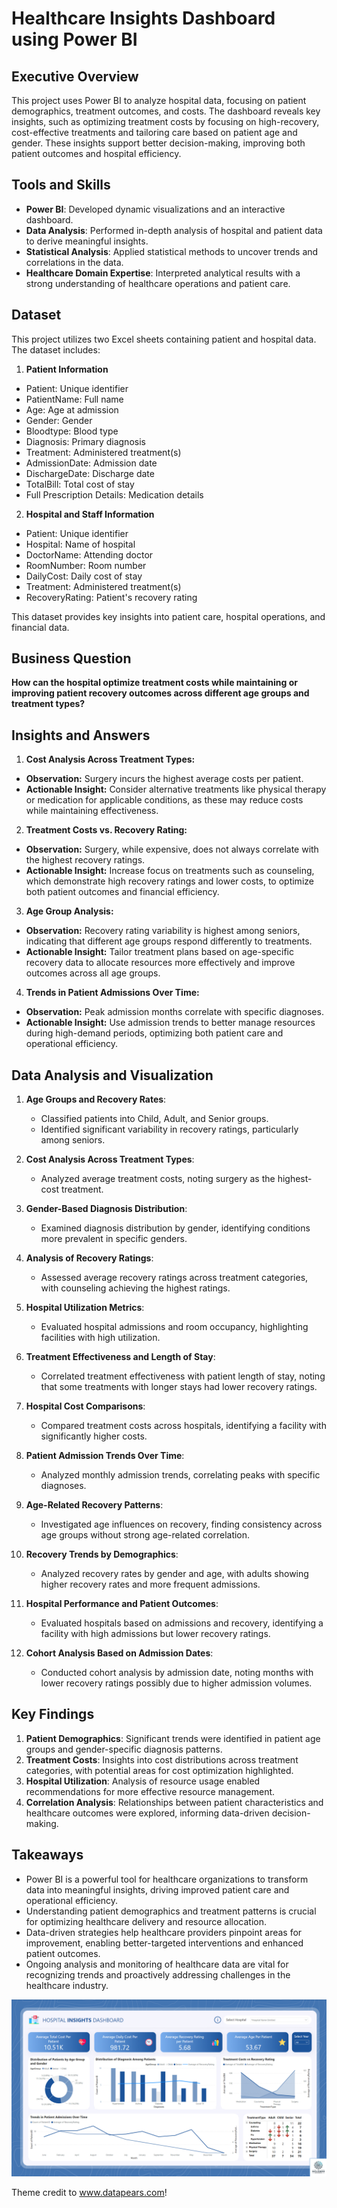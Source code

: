 # Healthcare Insights Dashboard using Power BI

## Executive Overview
This project uses Power BI to analyze hospital data, focusing on patient demographics, treatment outcomes, and costs. The dashboard reveals key insights, such as optimizing treatment costs by focusing on high-recovery, cost-effective treatments and tailoring care based on patient age and gender. These insights support better decision-making, improving both patient outcomes and hospital efficiency.

## Tools and Skills
- **Power BI**: Developed dynamic visualizations and an interactive dashboard.
- **Data Analysis**: Performed in-depth analysis of hospital and patient data to derive meaningful insights.
- **Statistical Analysis**: Applied statistical methods to uncover trends and correlations in the data.
- **Healthcare Domain Expertise**: Interpreted analytical results with a strong understanding of healthcare operations and patient care.

## Dataset
This project utilizes two Excel sheets containing patient and hospital data. The dataset includes:

1. **Patient Information**
- Patient: Unique identifier
- PatientName: Full name
- Age: Age at admission
- Gender: Gender
- Bloodtype: Blood type
- Diagnosis: Primary diagnosis
- Treatment: Administered treatment(s)
- AdmissionDate: Admission date
- DischargeDate: Discharge date
- TotalBill: Total cost of stay
- Full Prescription Details: Medication details
2. **Hospital and Staff Information**
- Patient: Unique identifier
- Hospital: Name of hospital
- DoctorName: Attending doctor
- RoomNumber: Room number
- DailyCost: Daily cost of stay
- Treatment: Administered treatment(s)
- RecoveryRating: Patient's recovery rating

This dataset provides key insights into patient care, hospital operations, and financial data.

## Business Question
**How can the hospital optimize treatment costs while maintaining or improving patient recovery outcomes across different age groups and treatment types?**

## Insights and Answers
1. **Cost Analysis Across Treatment Types:**
- **Observation:** Surgery incurs the highest average costs per patient.
- **Actionable Insight:** Consider alternative treatments like physical therapy or medication for applicable conditions, as these may reduce costs while maintaining effectiveness.

2. **Treatment Costs vs. Recovery Rating:**
- **Observation:** Surgery, while expensive, does not always correlate with the highest recovery ratings.
- **Actionable Insight:** Increase focus on treatments such as counseling, which demonstrate high recovery ratings and lower costs, to optimize both patient outcomes and financial efficiency.

3. **Age Group Analysis:**
- **Observation:** Recovery rating variability is highest among seniors, indicating that different age groups respond differently to treatments.
- **Actionable Insight:** Tailor treatment plans based on age-specific recovery data to allocate resources more effectively and improve outcomes across all age groups.

4. **Trends in Patient Admissions Over Time:**
- **Observation:** Peak admission months correlate with specific diagnoses.
- **Actionable Insight:** Use admission trends to better manage resources during high-demand periods, optimizing both patient care and operational efficiency.

## Data Analysis and Visualization
1. **Age Groups and Recovery Rates**:
   - Classified patients into Child, Adult, and Senior groups.
   - Identified significant variability in recovery ratings, particularly among seniors.

2. **Cost Analysis Across Treatment Types**:
   - Analyzed average treatment costs, noting surgery as the highest-cost treatment.

3. **Gender-Based Diagnosis Distribution**:
   - Examined diagnosis distribution by gender, identifying conditions more prevalent in specific genders.

4. **Analysis of Recovery Ratings**:
   - Assessed average recovery ratings across treatment categories, with counseling achieving the highest ratings.

5. **Hospital Utilization Metrics**:
   - Evaluated hospital admissions and room occupancy, highlighting facilities with high utilization.

6. **Treatment Effectiveness and Length of Stay**:
   - Correlated treatment effectiveness with patient length of stay, noting that some treatments with longer stays had lower recovery ratings.

7. **Hospital Cost Comparisons**:
   - Compared treatment costs across hospitals, identifying a facility with significantly higher costs.

8. **Patient Admission Trends Over Time**:
    - Analyzed monthly admission trends, correlating peaks with specific diagnoses.

9. **Age-Related Recovery Patterns**:
    - Investigated age influences on recovery, finding consistency across age groups without strong age-related correlation.

10. **Recovery Trends by Demographics**:
    - Analyzed recovery rates by gender and age, with adults showing higher recovery rates and more frequent admissions.

11. **Hospital Performance and Patient Outcomes**:
    - Evaluated hospitals based on admissions and recovery, identifying a facility with high admissions but lower recovery ratings.

12. **Cohort Analysis Based on Admission Dates**:
    - Conducted cohort analysis by admission date, noting months with lower recovery ratings possibly due to higher admission volumes.

## Key Findings
1. **Patient Demographics**: Significant trends were identified in patient age groups and gender-specific diagnosis patterns.
2. **Treatment Costs**: Insights into cost distributions across treatment categories, with potential areas for cost optimization highlighted.
3. **Hospital Utilization**: Analysis of resource usage enabled recommendations for more effective resource management.
4. **Correlation Analysis**: Relationships between patient characteristics and healthcare outcomes were explored, informing data-driven decision-making.

## Takeaways
- Power BI is a powerful tool for healthcare organizations to transform data into meaningful insights, driving improved patient care and operational efficiency.
- Understanding patient demographics and treatment patterns is crucial for optimizing healthcare delivery and resource allocation.
- Data-driven strategies help healthcare providers pinpoint areas for improvement, enabling better-targeted interventions and enhanced patient outcomes.
- Ongoing analysis and monitoring of healthcare data are vital for recognizing trends and proactively addressing challenges in the healthcare industry.

![Hospital Insights Dashboard](dashboard.png)

Theme credit to www.datapears.com!

